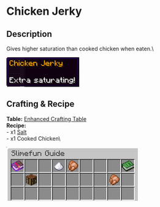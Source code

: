# Chicken Jerky

## Description

Gives higher saturation than cooked chicken when eaten.\


![](<../../../.gitbook/assets/image (78).png>)

## Crafting & Recipe

**Table:** [Enhanced Crafting Table](../basic-machines/enhanced-crafting-table.md)\
**Recipe:**\
\- x1 [Salt](../miscellaneous-items/salt.md)\
\- x1 Cooked Chicken\


![Crafting Recipe for Chicken Jerky](<../../../.gitbook/assets/image (79).png>)
